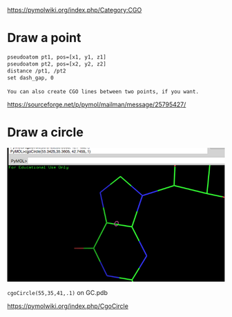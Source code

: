 https://pymolwiki.org/index.php/Category:CGO

# Draw a point

    pseudoatom pt1, pos=[x1, y1, z1]
    pseudoatom pt2, pos=[x2, y2, z2]
    distance /pt1, /pt2
    set dash_gap, 0
    
    You can also create CGO lines between two points, if you want.

https://sourceforge.net/p/pymol/mailman/message/25795427/

# Draw a circle

![](docs/circle.png)

`cgoCircle(55,35,41,.1)` on GC.pdb

https://pymolwiki.org/index.php/CgoCircle
